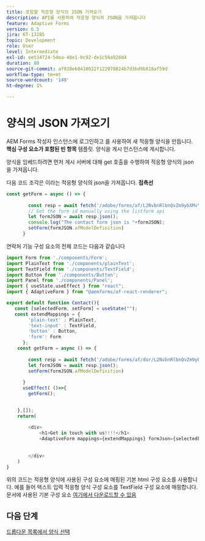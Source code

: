 ```yaml
---
title: 포함할 적응형 양식의 JSON 가져오기
description: API를 사용하여 적응형 양식의 JSON을 가져옵니다
feature: Adaptive Forms
version: 6.5
jira: KT-13285
topic: Development
role: User
level: Intermediate
exl-id: ee534724-54ea-48e1-8c92-de1c56a928d4
duration: 80
source-git-commit: af928e60410022f12207082467d3bd9b818af59d
workflow-type: tm+mt
source-wordcount: '149'
ht-degree: 1%

---
```


# 양식의 JSON 가져오기

AEM Forms 작성자 인스턴스에 로그인하고 를 사용하여 새 적응형 양식을 만듭니다. **핵심 구성 요소가 포함된 빈 항목** 템플릿. 양식을 게시 인스턴스에 게시합니다.

양식을 임베드하려면 먼저 게시 서버에 대해 get 호출을 수행하여 적응형 양식의 json을 가져옵니다.

다음 코드 조각은 이라는 적응형 양식의 json을 가져옵니다. **접촉선**

```javascript
const getForm = async () => {
        
        const resp = await fetch('/adobe/forms/af/L2NvbnRlbnQvZm9ybXMvYWYvZmlyc3RoZWFkbGVzcw==');
        // Get the form id manually using the listform api
        let formJSON = await resp.json();
        console.log("The contact form json is "+formJSON);
        setForm(formJSON.afModelDefinition)
      }
```

연락처 기능 구성 요소의 전체 코드는 다음과 같습니다

```javascript
import Form from './components/Form';
import PlainText from './components/plainText';
import TextField from './components/TextField';
import Button from './components/Button';
import Panel from './components/Panel';
import { useState,useEffect } from "react";
import { AdaptiveForm } from "@aemforms/af-react-renderer";

export default function Contact(){
   const [selectedForm, setForm] = useState("");
   const extendMappings = {
        'plain-text' : PlainText,
        'text-input' : TextField,
        'button' : Button,
        'form': Form
      };
    const getForm = async () => {
        
        const resp = await fetch('/adobe/forms/af/dor/L2NvbnRlbnQvZm9ybXMvYWYvcmlzaGk=');
        let formJSON = await resp.json();
        setForm(formJSON.afModelDefinition)
      
      }
      useEffect( ()=>{
        getForm();
        

    },[]);
    return(
        
        <div>
            <h1>Get in touch with us!!!!</h1>
            <AdaptiveForm mappings={extendMappings} formJson={selectedForm} />
      
          
        </div>
    )
}
```

위의 코드는 적응형 양식에 사용된 구성 요소에 매핑된 기본 html 구성 요소를 사용합니다. 예를 들어 텍스트 입력 적응형 양식 구성 요소를 TextField 구성 요소에 매핑합니다. 문서에 사용된 기본 구성 요소 [여기에서 다운로드할 수 있음](./assets/native-components.zip)

## 다음 단계

[드롭다운 목록에서 양식 선택](./select-form-from-drop-down-list.md)
